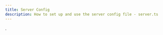 ```yaml
---
title: Server Config
description: How to set up and use the server config file - server.ts
---
```


.
